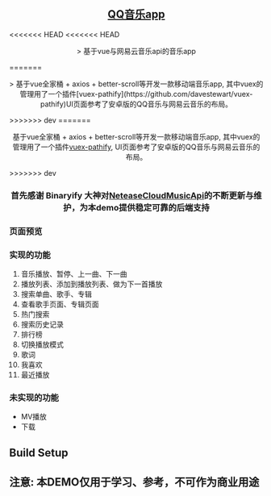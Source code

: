 <h2 align="center"><a href="https://github.com/chenweize/vue-music-app" target="_blank">QQ音乐app</a></h2>
<<<<<<< HEAD
<<<<<<< HEAD
<p align="center">> 基于vue与网易云音乐api的音乐app</p>
=======
<p align="center">> 基于vue全家桶 + axios + better-scroll等开发一款移动端音乐app, 其中vuex的管理用了一个插件[vuex-pathify](https://github.com/davestewart/vuex-pathify)UI页面参考了安卓版的QQ音乐与网易云音乐的布局。</p>
>>>>>>> dev
=======
<p align="center"> 基于vue全家桶 + axios + better-scroll等开发一款移动端音乐app, 其中vuex的管理用了一个插件<a href="https://github.com/davestewart/vuex-pathify">vuex-pathify</a>, UI页面参考了安卓版的QQ音乐与网易云音乐的布局。</p>
>>>>>>> dev

### <p align="center">首先感谢 Binaryify 大神对[NeteaseCloudMusicApi](https://github.com/Binaryify/NeteaseCloudMusicApi/)的不断更新与维护，为本demo提供稳定可靠的后端支持</p>

### 页面预览


### 实现的功能
1. 音乐播放、暂停、上一曲、下一曲
2. 播放列表、添加到播放列表、做为下一首播放
3. 搜索单曲、歌手、专辑
4. 查看歌手页面、专辑页面
5. 热门搜索
6. 搜索历史记录
7. 排行榜
8. 切换播放模式
9. 歌词
10. 我喜欢
11. 最近播放

### 未实现的功能
*   MV播放
*   下载

## Build Setup
## 注意: 本DEMO仅用于学习、参考，不可作为商业用途

